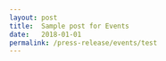 ```yaml
---
layout: post
title:  Sample post for Events
date:   2018-01-01
permalink: /press-release/events/test
---
```

